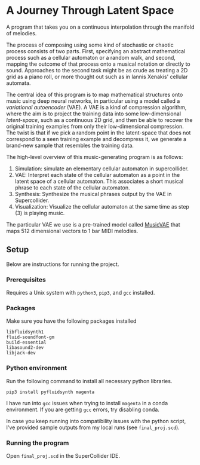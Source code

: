 # A Journey Through Latent Space 
A program that takes you on a continuous interpolation through the manifold of melodies. 

The process of composing using some kind of stochastic or chaotic process consists of two parts. First, specifying an abstract mathematical process such as a cellular automaton or a random walk, and second, mapping the outcome of that process onto a musical notation or directly to sound. Approaches to the second task might be as crude as treating a 2D grid as a piano roll, or more thought out such as in Iannis Xenakis' cellular automata.

The central idea of this program is to map mathematical structures onto music using deep neural networks, in particular using a model called a *variational autoencoder* (VAE). A VAE is a kind of compression algorithm, where the aim is to project the training data into some low-dimensional *latent-space*, such as a continuous 2D grid, and then be able to recover the original training examples from only their low-dimensional compression. The twist is that if we pick a random point in the latent-space that does not correspond to a seen training example and decompress it, we generate a brand-new sample that resembles the training data.

The high-level overview of this music-generating program is as follows: 

1. Simulation: simulate an elementary cellular automaton in supercollider. 
2. VAE: Interpret each state of the cellular automaton as a point in the latent space of a cellular automaton. This associates a short musical phrase to each state of the cellular automaton. 
3. Synthesis: Synthesize the musical phrases output by the VAE in Supercollider. 
4. Visualization: Visualize the cellular automaton at the same time as step (3) is playing music. 

The particular VAE we use is a pre-trained model called [MusicVAE](https://github.com/magenta/magenta/tree/main/magenta/models/music_vae) that maps 512 dimensional vectors to 1 bar MIDI melodies.

## Setup

Below are instructions for running the project. 

### Prerequisites
Requires a Unix system with `python3`, `pip3`, and `gcc` installed. 

### Packages 
Make sure you have the following packages installed 
```
libfluidsynth1 
fluid-soundfont-gm 
build-essential 
libasound2-dev 
libjack-dev
```

### Python environment
Run the following command to install all necessary python libraries. 
```
pip3 install pyfluidsynth magenta
```
I have run into `gcc` issues when trying to install `magenta` in a conda environment. If you are getting `gcc` errors, try disabling conda. 

In case you keep running into compatibility issues with the python script, I've provided sample outputs from my local runs (see `final_proj.scd`). 

### Running the program
Open `final_proj.scd` in the SuperCollider IDE. 
